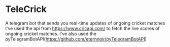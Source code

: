 # TeleCrick
 A telegram bot that sends you real-time updates of ongoing cricket matches
I've used the api from https://www.cricapi.com/ to fetch the live scores of ongoing cricket matches.
I've also used the pyTelegramBotAPI(https://github.com/eternnoir/pyTelegramBotAPI)
